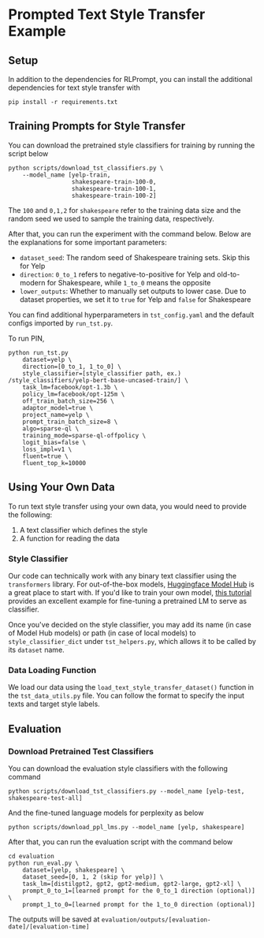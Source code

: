 # Prompted Text Style Transfer Example

## Setup

In addition to the dependencies for RLPrompt, you can install the additional dependencies for text style transfer with
```
pip install -r requirements.txt
```

## Training Prompts for Style Transfer

You can download the pretrained style classifiers for training by running the script below
```
python scripts/download_tst_classifiers.py \
    --model_name [yelp-train,
                  shakespeare-train-100-0,
                  shakespeare-train-100-1,
                  shakespeare-train-100-2]
```

The `100` and `0,1,2` for `shakespeare` refer to the training data size and the random seed we used to sample the training data, respectively. 


After that, you can run the experiment with the command below. Below are the explanations for some important parameters: 
- `dataset_seed`: The random seed of Shakespeare training sets. Skip this for Yelp
- `direction`: `0_to_1` refers to negative-to-positive for Yelp and old-to-modern for Shakespeare, while `1_to_0` means the opposite
- `lower_outputs`: Whether to manually set outputs to lower case. Due to dataset properties, we set it to `true` for Yelp and `false` for Shakespeare

You can find additional hyperparameters in `tst_config.yaml` and the default configs imported by `run_tst.py`.

To run PIN, 
```
python run_tst.py 
    dataset=yelp \
    direction=[0_to_1, 1_to_0] \
    style_classifier=[style_classifier path, ex.) /style_classifiers/yelp-bert-base-uncased-train/] \
    task_lm=facebook/opt-1.3b \
    policy_lm=facebook/opt-125m \ 
    off_train_batch_size=256 \
    adaptor_model=true \
    project_name=yelp \
    prompt_train_batch_size=8 \
    algo=sparse-ql \
    training_mode=sparse-ql-offpolicy \
    logit_bias=false \
    loss_impl=v1 \
    fluent=true \
    fluent_top_k=10000  
```


## Using Your Own Data

To run text style transfer using your own data, you would need to provide the following:
1. A text classifier which defines the style
2. A function for reading the data 

### Style Classifier
Our code can technically work with any binary text classifier using the `transformers` library. For out-of-the-box models, [Huggingface Model Hub](https://huggingface.co/models?pipeline_tag=text-classification&sort=downloads) is a great place to start with. 
If you'd like to train your own model, [this tutorial](https://huggingface.co/docs/transformers/training) provides an excellent example for fine-tuning a pretrained LM to serve as classifier. 

Once you've decided on the style classifier, you may add its name (in case of Model Hub models) or path (in case of local models) to `style_classifier_dict` under `tst_helpers.py`, which allows it to be called by its `dataset` name. 

### Data Loading Function
We load our data using the `load_text_style_transfer_dataset()` function in the `tst_data_utils.py` file. You can follow the format to specify the input texts and target style labels. 

## Evaluation

### Download Pretrained Test Classifiers
You can download the evaluation style classifiers with the following command
```
python scripts/download_tst_classifiers.py --model_name [yelp-test, shakespeare-test-all]
```
And the fine-tuned language models for perplexity as below
```
python scripts/download_ppl_lms.py --model_name [yelp, shakespeare]
```
After that, you can run the evaluation script with the command below
```
cd evaluation
python run_eval.py \
    dataset=[yelp, shakespeare] \
    dataset_seed=[0, 1, 2 (skip for yelp)] \
    task_lm=[distilgpt2, gpt2, gpt2-medium, gpt2-large, gpt2-xl] \
    prompt_0_to_1=[learned prompt for the 0_to_1 direction (optional)] \
    prompt_1_to_0=[learned prompt for the 1_to_0 direction (optional)]
```
The outputs will be saved at `evaluation/outputs/[evaluation-date]/[evaluation-time]`
